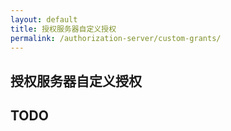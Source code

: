 ```yaml
---
layout: default
title: 授权服务器自定义授权
permalink: /authorization-server/custom-grants/
---
```


## 授权服务器自定义授权

## TODO